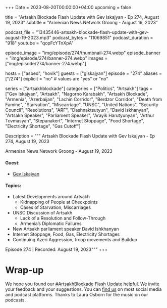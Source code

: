 +++
Date = 2023-08-20T00:00:00+04:00
upcoming = false

title = "Artsakh Blockade Flash Update with Gev Iskajyan - Ep 274, August 19, 2023"
subtitle = "Armenian News Network Groong - August 19, 2023"

podcast_file = "13435446-artsakh-blockade-flash-update-with-gev-august-19-2023.mp3"
podcast_bytes = "11069851"
podcast_duration = "918"
youtube = "qopFcYTnXpA"

episode_image = "img/episode/274/thumbnail-274.webp"
episode_banner = "img/episode/274/banner-274.webp"
images = ["img/episode/274/banner-274.webp"]

hosts = ["asbed", "hovik"]
guests = ["giskajyan"]
episode = "274"
aliases = ["/274"]
explicit = "no" # values are "yes" or "no"

series = ["artsakhblockade"]
categories = ["Politics", "Artsakh"]
tags = ["Gev Iskajyan", "Artsakh", "Nagorno Karabakh", "Artsakh Blockade", "Armenia", "Azerbaijan", "Lachin Corridor", "Berdzor Corridor", "Death from Famine", "Starvation", "Miscarriage", "UNSC", "United Nations", "Security Council", "Resolutions", "ARF", "Dashnaktsutyun", "David Iskhanyan", "Artsakh Speaker", "Parliament Speaker", "Arayik Harutyunyan", "Arthur Tovmasyan", "Stepanakert", "Internet Stoppage", "Food Shortage", "Electricity Shortage", "Gas Cutoff"]

Description = """
Artsakh Blockade Flash Update with Gev Iskajyan - Ep 274, August 19, 2023

Armenian News Network Groong - August 19, 2023

#### Guest: 
* [Gev Iskajyan](/guest/giskajyan)

#### Topics:
* Latest Developments around Artsakh
    * Kidnapping of People at Checkpoints
    * Cases of Starvation, Miscarriages
* UNSC Discussion of Artsakh 
    * Lack of a Resolution and Follow-Through
    * Armenia’s Diplomatic Failures
* New Artsakh parliament speaker David Ishkhanyan
* Internet Stoppage, Food, Gas, Electricity Shortages
* Continuing Azeri Aggression, troop movements and Buildup


Episode 274 | Recorded: August 19, 2023"""
+++

# Wrap-up

We hope you found our [#ArtsakhBlockade Flash Update](https://podcasts.groong.org/) helpful. We invite your feedback and your suggestions. You can [find us](https://linktr.ee/groong) on most social media and podcast platforms. Thanks to Laura Osborn for the music on our podcasts.

